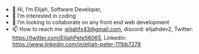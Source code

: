 - 👋 Hi, I’m Elijah, Software Developer,
- 👀 I’m interested in coding
- 💞️ I’m looking to collaborate on any front end web development
- 📫 How to reach me :elijahfx43@gmail.com, discord: elijahdev2, Twitter: https://twitter.com/ElijahPete56065, Linkedin: https://www.linkedin.com/in/elijah-peter-111bb7278

<!---
elijah571/elijah571 is a ✨ special ✨ repository because its `README.md` (this file) appears on your GitHub profile.
You can click the Preview link to take a look at your changes.
--->
